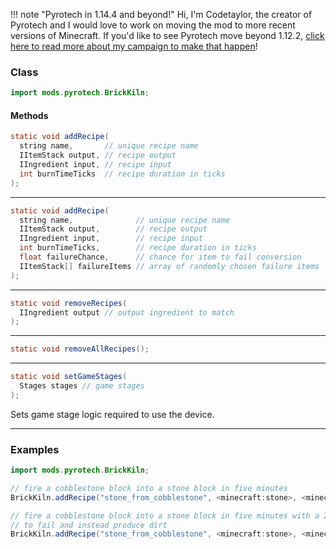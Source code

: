 !!! note "Pyrotech in 1.14.4 and beyond!"
    Hi, I'm Codetaylor, the creator of Pyrotech and I would love to work on moving the mod to more recent versions of Minecraft. If you'd like to see Pyrotech move beyond 1.12.2, [click here to read more about my campaign to make that happen](https://bit.ly/2KaxA3H)!

### Class

```java
import mods.pyrotech.BrickKiln;
```

#### Methods

```java
static void addRecipe(
  string name,       // unique recipe name
  IItemStack output, // recipe output
  IIngredient input, // recipe input
  int burnTimeTicks  // recipe duration in ticks
);
```


---


```java
static void addRecipe(
  string name,              // unique recipe name
  IItemStack output,        // recipe output
  IIngredient input,        // recipe input
  int burnTimeTicks,        // recipe duration in ticks
  float failureChance,      // chance for item to fail conversion
  IItemStack[] failureItems // array of randomly chosen failure items
);
```


---


```java
static void removeRecipes(
  IIngredient output // output ingredient to match
);
```


---


```java
static void removeAllRecipes();
```


---


```java
static void setGameStages(
  Stages stages // game stages
);
```

Sets game stage logic required to use the device.

---


### Examples

```java
import mods.pyrotech.BrickKiln;

// fire a cobblestone block into a stone block in five minutes
BrickKiln.addRecipe("stone_from_cobblestone", <minecraft:stone>, <minecraft:cobblestone>, 6000);

// fire a cobblestone block into a stone block in five minutes with a 25% chance
// to fail and instead produce dirt
BrickKiln.addRecipe("stone_from_cobblestone", <minecraft:stone>, <minecraft:cobblestone>, 6000, 0.25, [<minecraft:dirt>]);
```
